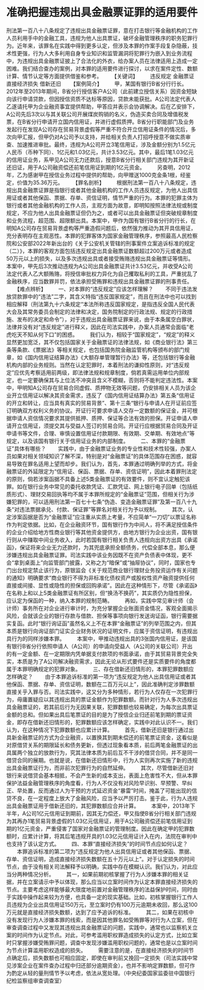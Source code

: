 # 准确把握违规出具金融票证罪的适用要件

刑法第一百八十八条规定了违规出具金融票证罪，意在打击银行等金融机构的工作人员利用手中的金融工具，违规为他人出具票证，破坏金融管理秩序的职务犯罪行为。近年来，该罪名在实践中得到更多认定，但涉及本罪的作案手段复杂隐蔽，技术性更强，行为人大多利用自身专业知识和监管漏洞将犯罪行为嵌入到业务流程中，为违规出具金融票证披上了合法化的外衣，给办案人员在法律适用上造成一定困难。我们结合查办的案例，对本罪的适用要件进行探讨，以求在案件定性、数额计算、情节认定等方面提供借鉴和参考。
　　【关键词】
　　违反规定 金融票证 直接经济损失 借新还旧
　　【案例简介】
　　甲，某国有银行B省分行行长。2012年至2013年期间，B省分行授信客户A公司（此前建立授信关系）因资金短缺向该行申请贷款，但因授信资质不达标等原因，贷款未能获批。A公司法定代表人乙遂请托甲为企业融资事宜提供帮助，甲答应并表示会协调解决。后在乙安排下，A公司先后3次以与其关联公司开展煤炭购销的名义，伪造买卖合同及增值税发票，在B省分行申请开立国内信用证，并进行虚假质押。B省分行职能部门及业务发起行在发现A公司存在贸易背景虚假等严重不符合开立信用证条件的情况后，多次向甲汇报，但甲仍对A公司予以支持，并给相关负责人打招呼授意不做实质审查、加速推进审批。最终，违规为A公司开立3笔信用证，涉及金额分别为1.5亿元人民币（币种下同）、1亿元和1.03亿元，共计3.53亿元。其中，最后1笔1.03亿元的信用证业务，系甲见A公司无力还款后，授意B省分行相关部门违规为其开新证还旧证，用于A公司融资偿还前笔信用证到期的1亿元资金。
　　另查明，2012年，乙为感谢甲在授信业务过程中提供的帮助，向甲赠送1000克金条1根，经鉴定，价值为35.36万元。
　　【罪名剖析】
　　根据刑法第一百八十八条规定，违规出具金融票证罪是指银行或者其他金融机构的工作人员违反规定，为他人出具信用证或者其他保函、票据、存单、资信证明，情节严重的行为。本罪的犯罪主体为银行或者其他金融机构的工作人员，主观方面为故意，即明知按照法律法规或制度规定，不应为他人出具金融票证但仍为之，或者可以出具金融票证但突破规章制度和业务流程，超范围、超限额出具。本案中，甲作为国有银行B省分行的行长，在明知A公司存在贸易背景虚构等严重造假问题后，依然强力推动为其开具信用证，充分表明存在主观恶性。本罪的犯罪客体为国家金融管理秩序，参照最高人民检察院和公安部2022年新出台的《关于公安机关管辖的刑事案件立案追诉标准的规定（二）》，本罪的客观方面包括违反规定出具金融票证数额超过200万元或者造成50万元以上的损失，以及多次违规出具或者接受贿赂违规出具金融票证等情形。本案中，甲先后3次推动违规为A公司出具金融票证共计3.53亿元，并收受A公司法定代表人乙大额贿赂，将授信审批权力异化为自己攫取私利的工具，严重扰乱了金融秩序，应当数罪并罚，依法承担受贿罪和违规出具金融票证罪的刑事责任。
　　【难点辨析】
　　一、对本罪的“违反规定”应该怎样理解？
　　不同于违法发放贷款罪中的“违法”二字，其含义特指“违反国家规定”，而且在刑法中也可以找到相应解释（刑法第九十六条规定“本法所称违反国家规定，是指违反全国人民代表大会及其常务委员会制定的法律和决定，国务院制定的行政法规、规定的行政措施、发布的决定和命令”），对于违规出具金融票证罪来说，由于本条属空白罪状，法律并没有对“违反规定”进行释义，因此在司法实践中，办案人员通常会面临“老虎吃天不知从何下口”的困惑。
　　我们认为，相较于“国家规定”，“规定”的释义显然更加宽泛，其不仅包括国家关于金融票证的法律法规，如《商业银行法》第三条等条款、《票据法》等相关规定，也包括国务院金融监管机构等颁布的部门规章，如《国内信用证结算办法》《大额存单管理暂行办法》等，还包括银行等金融机构内部的业务规则。当然在认定犯罪时，本着刑法的谦抑性原则，对“违反规定”应优先考察适用前两级，即法律法规和规章制度，倘若真需运用单位内部规定，也一定要确保其与上位法不冲突且含义不模糊，否则将不能判定违法性。本案中，甲明知A公司存在贸易合同虚假、质押物无效等问题，仍安排相关人员为该企业开立信用证以解决其资金需求，违反了《国内信用证结算办法》第五条“信用证的开立和转让，应当具有真实的贸易背景”、第十三条“银行与申请人在开证前应签订明确双方权利义务的协议。开证行可要求申请人交存一定数额的保证金，并可根据申请人资信情况要求其提供抵押、质押、保证等合法有效的担保。开证申请人申请开立信用证，须提交其与受益人签订的贸易合同。开证行应根据贸易合同及开证申请书等文件，合理、审慎设置信用证付款期限、有效期、交单期、有效地点”等规定，以及该国有银行关于信用证业务的内部制度。
　　二、本罪的“金融票证”具体有哪些？
　　实践中，由于金融票证业务的专业性和技术性较强，办案人员如果对相关领域知识了解不深，特别是对“金融票证”的具体范围存在困惑，就容易导致在罪名适用上望而却步。我们认为，首先，本罪通过明确列举的方式，将金融票证的外延限定为“信用证、保函、票据、存单、资信证明”，因此本着罪刑法定的原则，倘若涉案函据不具备上述5类金融票证的有效要件，则不宜认定触犯该罪。如在银行业务中常见的委托收款凭证、汇款凭证、网上银行电子回单（包括纸质形式）、理财交易回执等均不属于本罪所规定的“金融票证”范围，但相关行为涉嫌犯罪的，可以适用刑法第一百七十七条“伪造、变造金融票证罪”及第一百八十九条“对违法票据承兑、付款、保证罪”等罪名对相关行为予以规制。
　　其次，认定涉案函据是否为“金融票证”应注重从实质上考量，不应简单“一刀切”以票证名称作为判定依据。比如，在企业融资环节，国有银行作为中间人，将不满足授信条件的企业介绍给地方性商业银行等其他资金提供方，由地方银行为企业出资，国有银行则从中赚取中间业务收入，此时若国有银行相关负责人违规向出资方出具《承诺函》，保证将来企业无力还款时，为其兜底承担全额债务，代偿全部本息，那么便涉嫌违规出具金融票证罪。司法实践中该业务因既不在资产负债表中体现，更不会“拿到桌面上”向监管部门披露，又称之为“暗保”或“抽屉协议”，同时，国家也专门出台规定禁止该行为，原银监会《关于规范商业银行理财业务投资运作有关问题的通知》明确要求“商业银行不得为非标准化债权资产或股权性资产融资提供任何直接或间接、显性或隐性的担保或回购承诺”。因此在这种情形下，尽管《承诺函》在名称上和以上5类金融票证有所区别，但“换汤不换药”，其实质仍为隐性担保，应认定为保函的一种，纳入本罪的规制范畴。
　　再如，实践中常见审计师（会计师）事务所在对企业进行审计时，为充分掌握企业账面资金情况，客观全面揭示风险，会就该企业的银行存款与借款、担保等事项向银行发送询证函，银行需要据实复函。此时“银行询证函”虽然名义上不在本罪“金融票证”的列举范围之内，但其本质是银行向询证部门证实企业财务状况的证明文件，应属于资信证明，有违规出具行为的同样涉嫌本罪。
　　本案中，甲推动违规出具的3张国内信用证，是该国有银行B省分行依照申请人（A公司）的申请向受益人（A公司的关联公司）开出的有一定金额、在一定期限内凭单据支付款项的书面承诺，由于其贸易背景完全失实，本质是为了A公司解决融资需求，因此无论从形式要件还是实质要件的角度都属于本罪明确规定的犯罪对象。
　　三、存在借新还旧情形的，本罪犯罪数额应怎样确定？
　　由于本罪追诉标准的第一项为“违反规定为他人出具信用证或者其他保函、票据、存单、资信证明，数额在二百万元以上”，因此准确判定涉罪数额直接关乎入罪与否。司法实践中，这又分为多种情形，若行为人仅存在一次犯罪行为，毋庸置疑应以其违规出具的票证金额作为犯罪数额。而针对行为人多次违规出具金融票证的，若其前后行为无因果关联，犯罪数额也较易确定，为每次出具票证金额的总和。但如果出具后笔票证的目的是为了授信企业归还前笔到期的票证资金，即存在借新还旧情形的，犯罪数额应该怎样确定，实践中对此认识不一。我们认为，在这种情况下犯罪数额也应累计计算。
　　首先，借新还旧是银行通过出具新金融票证的方式为企业融资，以置换其到期未偿还的前笔票证资金，这看似是对原借贷关系的期限延长和债务更新，但透过现象看本质，前后两笔金融票证的出具属两个独立的放款行为，究其法律本质为前后互不干涉的借贷合同，并不是同一借贷合同的展期。也就是说，在借新还旧情形中，行为人实则再次实施了新的违规出具金融票证行为，而非前次犯罪行为的自然延伸。
　　其次，尽管借新还旧对银行来说借贷会基本相抵，不会产生新的成本支出，表面上危害性不大，但从本罪保护法益金融管理秩序的角度看，行为人不仅没有对风险早识别、早预警、早纠正、早处置，反而通过人为干预的方式延迟资金“暴雷”时间，掩盖了可能出现的信贷不良，在一定程度上放大了金融风险，应当予以严厉打击。鉴于此，行为人违规出具金融票证用于借新还旧的，其犯罪数额应合并计算。
　　本案中，2013年下半年，A公司1亿元信用证到期前，因其无力偿还，甲又指使B省分行相关部门违规为其再办1笔贸易背景虚假的1.03亿元信用证，用于A公司融资偿还前笔信用证到期的1亿元资金，严重侵害了国家对金融票证的管理制度。因此在确定甲的犯罪数额时，应累计计算，将其后笔违规开具的1.03亿元信用证计入在内，法院在审判中也支持了该认定方式。
　　四、本罪“直接经济损失”的时间节点应如何认定？
　　本罪追诉标准的第二项为“违反规定为他人出具信用证或者其他保函、票据、存单、资信证明，造成直接经济损失数额在五十万元以上”。对于认定损失的时间节点，由于没有相关司法解释予以明确，实践中存在模糊认识。我们认为，对此应当分两种情况分析。
　　其一，如果前期初核掌握了行为人涉嫌本罪的相关证据，并在立案请示中予以体现，那么应当以立案时间作为认定本罪直接经济损失的节点。主要考虑这样能够最大限度地前置对金融管理秩序的法益保护时间，同时由于实践中操作起来较为方便，也具备一定的现实基础。比如，初核掌握银行工作人员违规为企业出具信用证150万元，至立案时仍有100万元逾期未收回，那么这100万元就是直接经济损失数额，达到了应予追诉的标准。
　　其二，如果在初核中没有发现行为人涉嫌本罪的线索，而是因其他罪名如受贿罪等对行为人立案，但在审查调查过程中又发现其违规出具金融票证的问题，实践中，通常也以监察机关立案的时间作为认定节点。对此，可参考滥用职权罪造成损失的认定方式，比如立案时只掌握涉嫌受贿罪问题，调查中发现涉嫌滥用职权问题的，通常也是以立案时间为节点计算滥用职权造成的损失。
　　需要注意的是，在直接经济损失的时间节点确定后，损失数额也可相应固定，即使在审判前又挽回一定损失（司法实践中常见涉案企业在案件查办过程中归还部分逾期资金），也并不影响定罪数额，但可作为酌定从轻的量刑情节予以考虑，依法从宽处理。（中央纪委国家监委驻中国银行纪检监察组审查调查室）